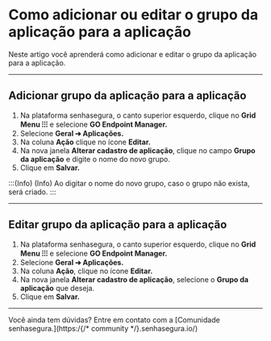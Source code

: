 # Como adicionar ou editar o grupo da aplicação para a aplicação

Neste artigo você aprenderá como adicionar e editar o grupo da aplicação para a aplicação.

* * *

## Adicionar grupo da aplicação para a aplicação

1. Na plataforma senhasegura, o canto superior esquerdo, clique no **Grid Menu ⁝⁝⁝** e selecione **GO Endpoint Manager.**
2. Selecione **Geral ➔ Aplicações.**
3. Na coluna **Ação** clique no ícone **Editar.**
4. Na nova janela **Alterar cadastro de aplicação**, clique no campo **Grupo da aplicação** e digite o nome do novo grupo.
5. Clique em **Salvar.**

:::(Info) (Info)
Ao digitar o nome do novo grupo, caso o grupo não exista, será criado.
:::

* * *

## Editar grupo da aplicação para a aplicação

1. Na plataforma senhasegura, o canto superior esquerdo, clique no **Grid Menu ⁝⁝⁝** e selecione **GO Endpoint Manager.**
2. Selecione **Geral ➔ Aplicações.**
3. Na coluna **Ação**, clique no ícone **Editar.**
4. Na nova janela **Alterar cadastro de aplicação**, selecione o **Grupo da aplicação** que deseja.
5. Clique em **Salvar.**

* * *

Você ainda tem dúvidas? Entre em contato com a [Comunidade senhasegura.](https:/{/* community */}.senhasegura.io/)